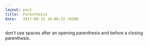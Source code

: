 ```yaml
---
layout: post
title:  Parenthesis
date:   2017-09-15 16:00:33 +0200
---
```

don't use spaces after an opening parenthesis and before a closing parenthesis.
